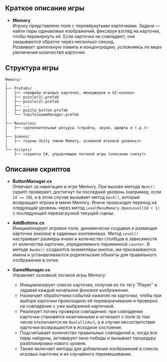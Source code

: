 ## Краткое описание игры

- **Memory**  
    Игроку представлено поле с перевёрнутыми карточками. Задача — найти пары одинаковых изображений, фиксируя взгляд на карточке, чтобы перевернуть её. Если карточки не совпадают, они закрываются обратно через несколько секунд.  
    _Развивает зрительную память и концентрацию, усложняясь по мере увеличения количества карточек._

## Структура игры

```
Memory/
│
├── Prefabs/
│   ├── <префабы игровых карточек, менеджеров и UI-кнопок>
│   ├── puzzle(1).prefab
│   ├── puzzle(2).prefab
│   ├── ...
│   ├── puzzle_button.prefab
│   └── TobiToiGameManager.prefab
│
├── Resources/
│   ├── <дополнительные ресурсы (спрайты, звуки, шрифты и т.д.)>
│
├── Scenes/
│   ├── <сцены Unity (меню Memory, основной игровой уровень)>
│
└── Scripts/
    ├── <скрипты C#, управляющие логикой игры (описание снизу)>
```

## Описание скриптов

- **ButtonManager.cs**  
    Отвечает за навигацию в игре Memory. При вызове метода `Next()` скрипт проверяет, достигнут ли последний уровень (например, если `Id == 20`), и в этом случае вызывает метод `back()`, который возвращает игрока в меню Memory. Иначе происходит переход на следующий уровень через метод `LevelMenuMemory.OpenLevel(Id + 1)` с последующей перезагрузкой текущей сцены.
    
- **AddButtons.cs**  
    Инициализирует игровое поле, динамически создавая и размещая карточки (кнопки) в заданных контейнерах. Метод `Level()` настраивает размеры ячеек и количество столбцов в зависимости от количества карточек, определяемого переменной `counter`. В методе `Awake()` создаются экземпляры кнопок, им присваиваются имена и устанавливаются родительские объекты для правильного отображения в сетке.
    
- **GameManager.cs**  
    Управляет основной логикой игры Memory:
    
    - Инициализирует список карточек, получая их по тегу "Player" и задавая каждой начальное фоновое изображение.
    - Назначает обработчики событий нажатия на карточки, чтобы при выборе карточки происходило её переворачивание и проверка на совпадение с уже выбранной карточкой.
    - Реализует логику проверки совпадения: при совпадении карточки становятся неактивными и исчезают с поля (в том числе отключается их `BoxCollider`), а в случае несоответствия карточки возвращаются в исходное состояние.
    - Подсчитывает количество правильных совпадений и, когда все пары найдены, активирует окно победы и вызывает процедуру разблокировки нового уровня.
    - Также включает методы для добавления изображений в список игровых карточек и их случайного перемешивания.